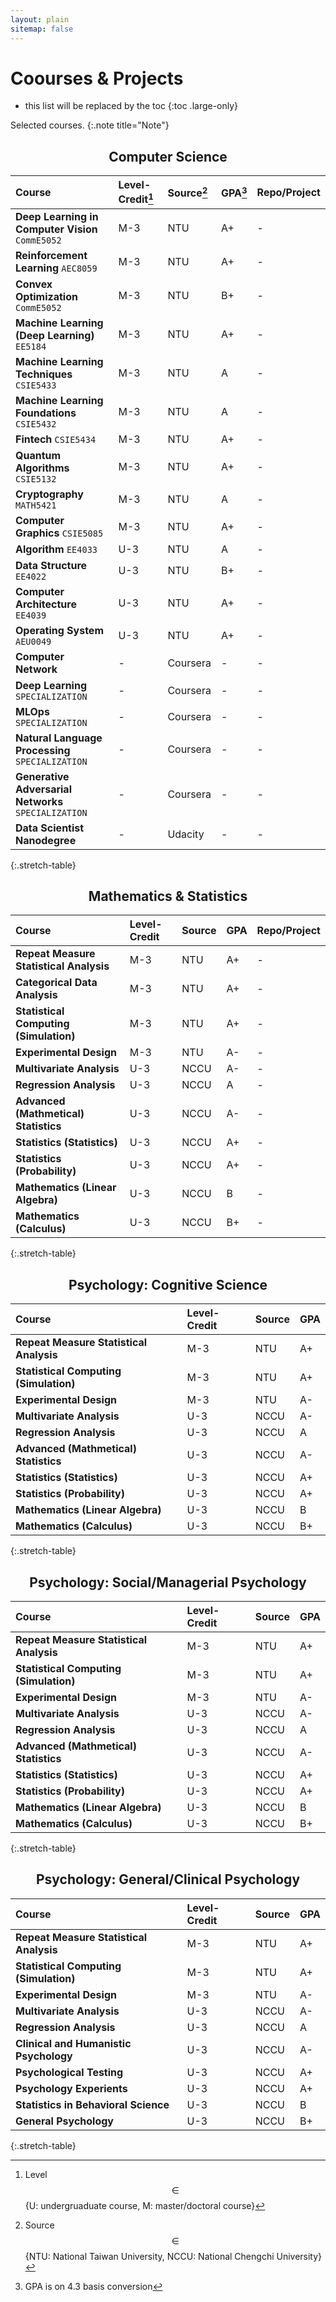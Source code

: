 ```yaml
---
layout: plain
sitemap: false
---
```


# Coourses & Projects

* this list will be replaced by the toc
{:toc .large-only}

Selected courses.
{:.note title="Note"}

<style>
    h2 {
        text-align: center;
    }
</style>


## Computer Science

|Course|Level-Credit[^11]|Source[^12]|GPA[^13]|Repo/Project|
|:----------|:----------|:----------|:----------|:----------|
|**Deep Learning in Computer Vision** `CommE5052`|M-3|NTU|A+|-|
|**Reinforcement Learning** `AEC8059`|M-3|NTU|A+|-|
|**Convex Optimization** `CommE5052`|M-3|NTU|B+|-|
|**Machine Learning (Deep Learning)** `EE5184`|M-3|NTU|A+|-|
|**Machine Learning Techniques** `CSIE5433`|M-3|NTU|A|-|
|**Machine Learning Foundations** `CSIE5432`|M-3|NTU|A|-|
|**Fintech** `CSIE5434`|M-3|NTU|A+|-|
|**Quantum Algorithms** `CSIE5132`|M-3|NTU|A+|-|
|**Cryptography** `MATH5421`|M-3|NTU|A|-|
|**Computer Graphics** `CSIE5085`|M-3|NTU|A+|-|
|**Algorithm** `EE4033`|U-3|NTU|A|-|
|**Data Structure** `EE4022`|U-3|NTU|B+|-|
|**Computer Architecture** `EE4039`|U-3|NTU|A+|-|
|**Operating System** `AEU0049`|U-3|NTU|A+|-|
|**Computer Network**|-|Coursera|-|-|
|**Deep Learning** `SPECIALIZATION`|-|Coursera|-|-|
|**MLOps** `SPECIALIZATION`|-|Coursera|-|-|
|**Natural Language Processing** `SPECIALIZATION`|-|Coursera|-|-|
|**Generative Adversarial Networks**  `SPECIALIZATION`|-|Coursera|-|-|
|**Data Scientist Nanodegree**|-|Udacity|-|-|
{:.stretch-table}

## Mathematics & Statistics

|Course|Level-Credit|Source|GPA|Repo/Project|
|:----------|:----------|:----------|:----------|:----------|
|**Repeat Measure Statistical Analysis**|M-3|NTU|A+|-|
|**Categorical Data Analysis**|M-3|NTU|A+|-|
|**Statistical Computing (Simulation)**|M-3|NTU|A+|-|
|**Experimental Design**|M-3|NTU|A-|-|
|**Multivariate Analysis**|U-3|NCCU|A-|-|
|**Regression Analysis**|U-3|NCCU|A|-|
|**Advanced (Mathmetical) Statistics**|U-3|NCCU|A-|-|
|**Statistics (Statistics)**|U-3|NCCU|A+|-|
|**Statistics (Probability)**|U-3|NCCU|A+|-|
|**Mathematics (Linear Algebra)**|U-3|NCCU|B|-|
|**Mathematics (Calculus)**|U-3|NCCU|B+|-|
{:.stretch-table}


## Psychology: Cognitive Science

|Course|Level-Credit|Source|GPA|
|:----------|:----------|:----------|:----------|
|**Repeat Measure Statistical Analysis**|M-3|NTU|A+|-|
|**Statistical Computing (Simulation)**|M-3|NTU|A+|-|
|**Experimental Design**|M-3|NTU|A-|-|
|**Multivariate Analysis**|U-3|NCCU|A-|-|
|**Regression Analysis**|U-3|NCCU|A|-|
|**Advanced (Mathmetical) Statistics**|U-3|NCCU|A-|-|
|**Statistics (Statistics)**|U-3|NCCU|A+|-|
|**Statistics (Probability)**|U-3|NCCU|A+|-|
|**Mathematics (Linear Algebra)**|U-3|NCCU|B|-|
|**Mathematics (Calculus)**|U-3|NCCU|B+|-|
{:.stretch-table}


## Psychology: Social/Managerial Psychology

|Course|Level-Credit|Source|GPA|
|:----------|:----------|:----------|:----------|
|**Repeat Measure Statistical Analysis**|M-3|NTU|A+|-|
|**Statistical Computing (Simulation)**|M-3|NTU|A+|-|
|**Experimental Design**|M-3|NTU|A-|-|
|**Multivariate Analysis**|U-3|NCCU|A-|-|
|**Regression Analysis**|U-3|NCCU|A|-|
|**Advanced (Mathmetical) Statistics**|U-3|NCCU|A-|-|
|**Statistics (Statistics)**|U-3|NCCU|A+|-|
|**Statistics (Probability)**|U-3|NCCU|A+|-|
|**Mathematics (Linear Algebra)**|U-3|NCCU|B|-|
|**Mathematics (Calculus)**|U-3|NCCU|B+|-|
{:.stretch-table}

## Psychology: General/Clinical Psychology

|Course|Level-Credit|Source|GPA|
|:----------|:----------|:----------|:----------|
|**Repeat Measure Statistical Analysis**|M-3|NTU|A+|-|
|**Statistical Computing (Simulation)**|M-3|NTU|A+|-|
|**Experimental Design**|M-3|NTU|A-|-|
|**Multivariate Analysis**|U-3|NCCU|A-|-|
|**Regression Analysis**|U-3|NCCU|A|-|
|**Clinical and Humanistic Psychology**|U-3|NCCU|A-|-|
|**Psychological Testing**|U-3|NCCU|A+|-|
|**Psychology Experients**|U-3|NCCU|A+|-|
|**Statistics in Behavioral Science**|U-3|NCCU|B|-|
|**General Psychology**|U-3|NCCU|B+|-|
{:.stretch-table}


<!-- programming language -->
[Python]: https://img.shields.io/badge/-Python-79606A?logo=python
[C++]: https://img.shields.io/badge/-Cpp-937472?logo=cplusplus
[Javascript]: https://img.shields.io/badge/-JavaScript-525B66?logo=JavaScript
[R]: https://img.shields.io/badge/-R-6B5152?logo=R
[Matlab]: https://img.shields.io/badge/-MATLAB-B7B1A5
[C#]: https://img.shields.io/badge/-C%20Sharp-E0CDCF?logo=C-Sharp
[Java]: https://img.shields.io/badge/-Java-C9C0D3?logo=Java
[Go]: https://img.shields.io/badge/-Go-F8EBD8?logo=Go
[SQL]: https://img.shields.io/badge/-SQL-8696A7
[CSS]: https://img.shields.io/badge/-CSS3-B5C4B1?logo=CSS3
[Html]: https://img.shields.io/badge/-HTML5-7A7281?logo=HTML5
[Bash]: https://img.shields.io/badge/-Bash-965454?logo=GNU-Bash


<!-- frontend -->
[Vuejs]: https://img.shields.io/badge/-Vue.js-D3D4CC?logo=Vue.js
[Jqeury]: https://img.shields.io/badge/-jQuery-97998D?logo=jQuery
[Plotly]: https://img.shields.io/badge/-Plotly-81786F?logo=Plotly
[Webgl]: https://img.shields.io/badge/-WebGL-A7A8A0?logo=WebGL
[Bootstrap]: https://img.shields.io/badge/-Bootstrap-746E10?logo=Bootstrap


<!-- statistics/math -->
[Sage]: https://img.shields.io/badge/-Sage-D1D4D0?logo=
[SAS]: https://img.shields.io/badge/-SAS-CA9B80?logo=
[SPSS]: https://img.shields.io/badge/-SPSS-253F63?logo=
[Mplus]: https://img.shields.io/badge/-Mplus-97928A?logo=


<!-- machine learning -->
[Numpy]: https://img.shields.io/badge/-NumPy-210F09?logo=NumPy
[Scipy]: https://img.shields.io/badge/-SciPy-25211E?logo=SciPy
[Pandas]: https://img.shields.io/badge/-pandas-2B1E1F?logo=pandas
[Sklearn]: https://img.shields.io/badge/-scikit%20learn-303030?logo=scikit-learn
[Pytorch]: https://img.shields.io/badge/-PyTorch-742107?logo=PyTorch


<!-- backend -->
[Nodejs]: https://img.shields.io/badge/-Node.js-FFEFC0?logo=Node.js 
[Django]: https://img.shields.io/badge/-Django-1B1703?logo=Django 
[Flask]: https://img.shields.io/badge/-Flask-331713?logo=Flask 
[Mysql]: https://img.shields.io/badge/-MySQL-7C79AE?logo=MySQL
[Sqlserver]: https://img.shields.io/badge/-SQL%20Server-2D0000?logo=Microsoft-SQL-Server
[Php]: https://img.shields.io/badge/-PHP-C19144?logo=PHP
[Apache]: https://img.shields.io/badge/-Apache-D3AB42?logo=Apache
[RestAPI]: https://img.shields.io/badge/-Restful%20API-6D4E3F?logo=


<!-- devops -->
[aws]: https://img.shields.io/badge/-AWS-637493?logo=Amazon-AWS 
[npm]: https://img.shields.io/badge/-npm-AEA34B?logo=npm 
[Docker]: https://img.shields.io/badge/-Docker-DDC19C?logo=Docker 
[Jenkins]: https://img.shields.io/badge/-Jenkins-B8A285?logo=Jenkins 
[Git]: https://img.shields.io/badge/-Git-253F63?logo=Git 


<!-- oshw -->
[Ubuntu]: https://img.shields.io/badge/-Ubuntu-4B3C45?logo=Ubuntu 
[Linux]: https://img.shields.io/badge/-Linux-423F21?logo=Linux 
[Unix]: https://img.shields.io/badge/-Unix-319C97?logo= 
[Verilog]: https://img.shields.io/badge/-Verilog-D0BD9C?logo= 


<!-- app -->
[Latex]: https://img.shields.io/badge/-LaTeX-6B3E34?logo=LaTeX 
[UE]: https://img.shields.io/badge/-Unreal%20Engine-E19113?logo=Unreal-Engine 
[Blender]: https://img.shields.io/badge/-Blender-FFAC79?logo=Blender 
[AI]: https://img.shields.io/badge/-Adobe%20Illustrator-7A9887?logo=Adobe-Illustrator 
[MO]: https://img.shields.io/badge/-Microsoft%20Office-210F09?logo=Microsoft-Office


[^11]: Level $$\in$$ \{U: undergruaduate course, M: master/doctoral course\}
[^12]: Source $$\in$$ \{NTU: National Taiwan University, NCCU: National Chengchi University\}
[^13]: GPA is on 4.3 basis conversion